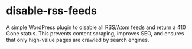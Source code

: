 # disable-rss-feeds
A simple WordPress plugin to disable all RSS/Atom feeds and return a 410 Gone status. This prevents content scraping, improves SEO, and ensures that only high-value pages are crawled by search engines.
